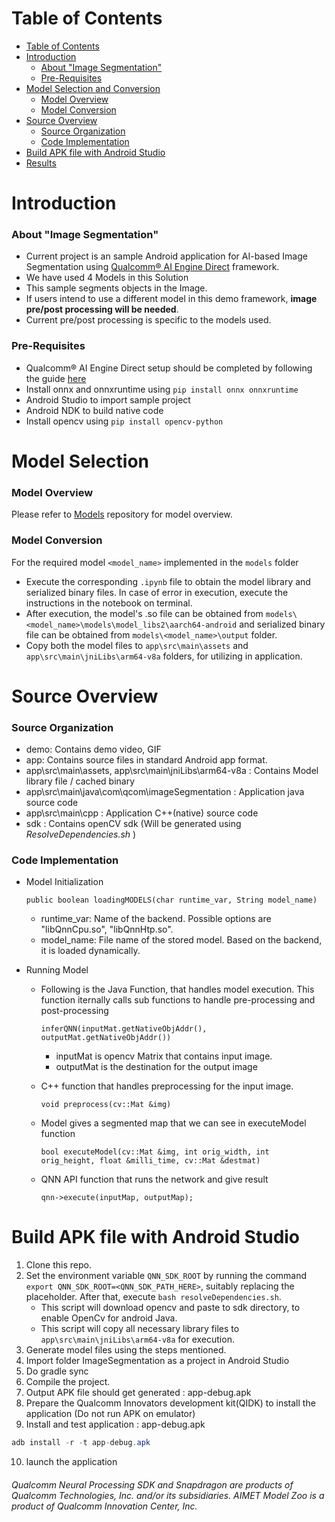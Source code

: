 # Table of Contents

- [Table of Contents](#table-of-contents)
- [Introduction](#introduction)
    + [About "Image Segmentation"](#about-image-segmentation)
    + [Pre-Requisites](#pre-requisites)
- [Model Selection and Conversion](#model-selection-and-conversion)
    + [Model Overview](#model-overview)
    + [Model Conversion](#model-conversion)
- [Source Overview](#source-overview)
    + [Source Organization](#source-organization)
    + [Code Implementation](#code-implementation)
- [Build APK file with Android Studio](#build-apk-file-with-android-studio)
- [Results](#results)

# Introduction

### About "Image Segmentation" 

- Current project is an sample Android application for AI-based Image Segmentation using [Qualcomm® AI Engine Direct](https://docs.qualcomm.com/bundle/publicresource/topics/80-63442-50/introduction.html) framework.
- We have used 4 Models in this Solution
- This sample segments objects in the Image.
- If users intend to use a different model in this demo framework, **image pre/post processing will be needed**. 
- Current pre/post processing is specific to the models used. 

### Pre-Requisites 

- Qualcomm® AI Engine Direct setup should be completed by following the guide [here](https://docs.qualcomm.com/bundle/publicresource/topics/80-63442-50/setup.html)
- Install onnx and onnxruntime using `pip install onnx onnxruntime`
- Android Studio to import sample project
- Android NDK to build native code
- Install opencv using ```pip install opencv-python```

# Model Selection

### Model Overview

Please refer to [Models](https://github.qualcomm.com/qualcomm-model-zoo-public-mirror/models-for-solutions/tree/main/04-image-segmentation) repository for model overview.

### Model Conversion

For the required model `<model_name>` implemented in the `models` folder

- Execute the corresponding `.ipynb` file to obtain the model library and serialized binary files. In case of error in execution, execute the instructions in the notebook on terminal.
- After execution, the model's .so file can be obtained from `models\<model_name>\models\model_libs2\aarch64-android` and serialized binary file can be obtained from `models\<model_name>\output` folder.
- Copy both the model files to `app\src\main\assets` and `app\src\main\jniLibs\arm64-v8a` folders, for utilizing in application.

# Source Overview

### Source Organization

- demo: Contains demo video, GIF 
- app: Contains source files in standard Android app format.
- app\src\main\assets, app\src\main\jniLibs\arm64-v8a : Contains Model library file / cached binary
- app\src\main\java\com\qcom\imageSegmentation : Application java source code
- app\src\main\cpp : Application C++(native) source code
- sdk : Contains openCV sdk (Will be generated using _ResolveDependencies.sh_ )
   
### Code Implementation

- Model Initialization
   
   `public boolean loadingMODELS(char runtime_var, String model_name)`
    - runtime_var: Name of the backend. Possible options are "libQnnCpu.so", "libQnnHtp.so".
    - model_name: File name of the stored model. Based on the backend, it is loaded dynamically.
  
- Running Model

    - Following is the Java Function, that handles model execution. This function iternally calls sub functions to handle pre-processing and post-processing

      `inferQNN(inputMat.getNativeObjAddr(), outputMat.getNativeObjAddr())`
        - inputMat is opencv Matrix that contains input image.
        - outputMat is the destination for the output image

   - C++ function that handles preprocessing for the input image.
   
       `void preprocess(cv::Mat &img)`
  
   - Model gives a segmented map that we can see in executeModel function
      
       `bool executeModel(cv::Mat &img, int orig_width, int orig_height, float &milli_time, cv::Mat &destmat)`

  - QNN API function that runs the network and give result

    `qnn->execute(inputMap, outputMap);`



# Build APK file with Android Studio  

1. Clone this repo.
2. Set the environment variable `QNN_SDK_ROOT` by running the command `export QNN_SDK_ROOT=<QNN_SDK_PATH_HERE>`, suitably replacing the placeholder. After that, execute `bash resolveDependencies.sh`.
    * This script will download opencv and paste to sdk directory, to enable OpenCv for android Java.
    * This script will copy all necessary library files to `app\src\main\jniLibs\arm64-v8a` for execution.
3. Generate model files using the steps mentioned.
4. Import folder ImageSegmentation as a project in Android Studio 
5. Do gradle sync
6. Compile the project. 
7. Output APK file should get generated : app-debug.apk
8. Prepare the Qualcomm Innovators development kit(QIDK) to install the application (Do not run APK on emulator)
9. Install and test application : app-debug.apk

```java
adb install -r -t app-debug.apk
```

10. launch the application


###### *Qualcomm Neural Processing SDK and Snapdragon are products of Qualcomm Technologies, Inc. and/or its subsidiaries. AIMET Model Zoo is a product of Qualcomm Innovation Center, Inc.*
